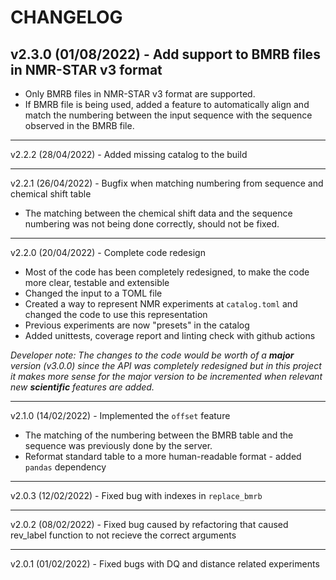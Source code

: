 # CHANGELOG

## v2.3.0 (01/08/2022) - Add support to BMRB files in NMR-STAR v3 format

- Only BMRB files in NMR-STAR v3 format are supported.
- If BMRB file is being used, added a feature to automatically align and match the numbering between the input sequence with the sequence observed in the BMRB file.

* * *
v2.2.2 (28/04/2022) - Added missing catalog to the build

* * *
v2.2.1 (26/04/2022) - Bugfix when matching numbering from sequence and chemical shift table

- The matching between the chemical shift data and the sequence numbering was not being done correctly, should not be fixed.

* * *
v2.2.0 (20/04/2022) - Complete code redesign

- Most of the code has been completely redesigned, to make the code more clear, testable and extensible
- Changed the input to a TOML file
- Created a way to represent NMR experiments at `catalog.toml` and changed the code to use this representation
- Previous experiments are now "presets" in the catalog
- Added unittests, coverage report and linting check with github actions

*Developer note: The changes to the code would be worth of a **major** version (v3.0.0) since the API was completely redesigned but in this project it makes more sense for the major version to be incremented when relevant new **scientific** features are added.*

* * *
v2.1.0 (14/02/2022) - Implemented the `offset` feature

- The matching of the numbering between the BMRB table and the sequence was previously done by the server.
- Reformat standard table to a more human-readable format - added `pandas` dependency

* * *
v2.0.3 (12/02/2022) - Fixed bug with indexes in `replace_bmrb`

* * *
v2.0.2 (08/02/2022) - Fixed bug caused by refactoring that caused rev_label function to not recieve the correct arguments

* * *
v2.0.1 (01/02/2022) - Fixed bugs with DQ and distance related experiments
